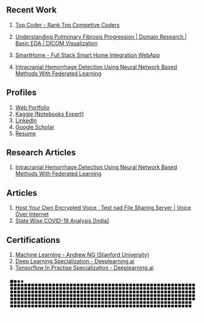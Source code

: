 ## Recent Work

1) [Top Coder - Rank Top Competive Coders](https://topcoder.tkrsh.com/)

2) [Understanding Pulmonary Fibrosis Progression | Domain Research | Basic EDA | DICOM Visualization ](https://www.kaggle.com/tkrsh09/domain-research-basic-eda-dicom-visualization)
3) [SmartHome - Full Stack Smart Home Integration WebApp](https://smarthomes.tkrsh.com)
4) [Intracranial Hemorrhage Detection Using Neural Network Based Methods With Federated Learning](https://hemorrhage.tkrsh.com/)

## Profiles

1) [Web Portfolio](https://www.tkrsh.com)       
2) [Kaggle [Notebooks Expert]](https://www.kaggle.com/tkrsh09)
3) [LinkedIn](https://www.linkedin.com/in/utkarsh-srivastava-tkrsh/)     
4) [Google Scholar](https://scholar.google.com/citations?user=tjpx5GIAAAAJ&hl=en)
5) [Resume](https://drive.google.com/file/d/1Jj7qEsqXUc9x0lD8vr0xQvYNAVkk5CX0/view?usp=sharing)

## Research Articles   

 1) [Intracranial Hemorrhage Detection Using Neural Network Based Methods With Federated Learning](https://arxiv.org/abs/2005.08644)

## Articles

 1) [Host Your Own Encrypted Voice , Text nad File Sharing Server | Voice Over Internet](https://medium.com/@tkrsh.srv.09/host-your-own-encrypted-voice-text-server-voice-over-internet-2a6eba512ff2)
 2) [State Wise COVID-19 Analysis [India]](https://www.linkedin.com/pulse/state-wise-covid-19-daily-cases-analysis-india-chandra-srivastava/)

 
 
## Certifications 

 
 1) [Machine Learning - Andrew NG (Stanford University)](https://coursera.org/share/4587ec1bd1e05a5a5c52152813ef2908)
 2) [Deep Learning Specialization - Deeplearning.ai](https://coursera.org/share/a462a35952ad2bd5ffe805752a4ed812)
 3) [Tensorflow In Practise Specialization - Deeplearning.ai](https://coursera.org/share/07f6a14171e7324b4d289f92ec39ba7a)
  
 
  
 ![svg](github-user-contribution.svg)
